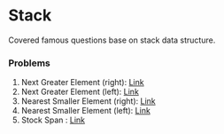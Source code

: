 # Stack
Covered famous questions base on stack data structure.

### Problems
1. Next Greater Element (right): [Link](1_next_greater_element)
2. Next Greater Element (left): [Link](2_next_greater_element)
3. Nearest Smaller Element (right): [Link](3_nearest_smaller_element)
4. Nearest Smaller Element (left): [Link](4_nearest_smaller_element)
5. Stock Span : [Link](5_stock_span)